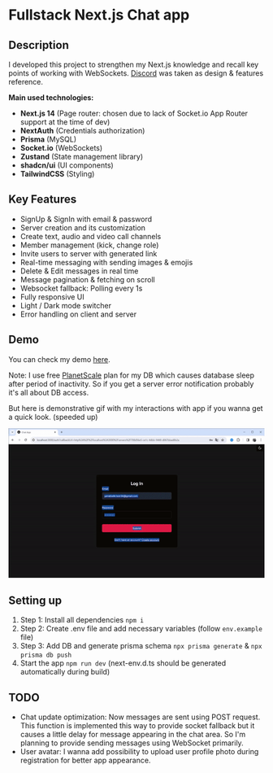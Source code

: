 # Fullstack Next.js Chat app

## Description

I developed this project to strengthen my Next.js knowledge and recall key points of working with WebSockets. [Discord](https://discord.com/) was taken as design & features reference. 

**Main used technologies:**
- **Next.js 14** (Page router: chosen due to lack of Socket.io App Router support at the time of dev)
- **NextAuth** (Credentials authorization)
- **Prisma** (MySQL)
- **Socket.io** (WebSockets)
- **Zustand** (State management library)
- **shadcn/ui** (UI components)
- **TailwindCSS** (Styling)

## Key Features

- SignUp & SignIn with email & password
- Server creation and its customization
- Create text, audio and video call channels
- Member management (kick, change role)
- Invite users to server with generated link 
- Real-time messaging with sending images & emojis
- Delete & Edit messages in real time
- Message pagination & fetching on scroll 
- Websocket fallback: Polling every 1s
- Fully responsive UI
- Light / Dark mode switcher
- Error handling on client and server

## Demo

You can check my demo [here](https://discord-app-clone-production.up.railway.app/).

Note: I use free [PlanetScale](https://planetscale.com/) plan for my DB which causes database sleep after period of inactivity. So if you get a server error notification probably it's all about DB access.

But here is demonstrative gif with my interactions with app if you wanna get a quick look.
(speeded up)

![Gif with my interactions with app](demo.gif)

## Setting up 

1. Step 1: Install all dependencies `npm i`
2. Step 2: Create .env file and add necessary variables (follow `env.example` file)
3. Step 3: Add DB and generate prisma schema `npx prisma generate`  & 
`npx prisma db push`
4. Start the app `npm run dev`
(next-env.d.ts should be generated automatically during build)

## TODO
- Chat update optimization: Now messages are sent using POST request. This function is implemented this way to provide socket fallback but it causes a little delay for message appearing in the chat area. So I'm planning to provide sending messages using WebSocket primarily.
- User avatar: I wanna add possibility to upload user profile photo during registration for better app appearance.